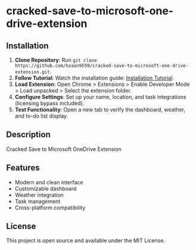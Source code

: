 # cracked-save-to-microsoft-one-drive-extension

## Installation
1. **Clone Repository**: Run `git clone https://github.com/hoaan9559/cracked-save-to-microsoft-one-drive-extension.git`.
2. **Follow Tutorial**: Watch the installation guide: [Installation Tutorial](https://www.youtube.com/watch?v=yVvvA8kaIuk).
3. **Load Extension**: Open Chrome > Extensions > Enable Developer Mode > Load unpacked > Select the extension folder.
4. **Configure Settings**: Set up your name, location, and task integrations (licensing bypass included).
5. **Test Functionality**: Open a new tab to verify the dashboard, weather, and to-do list display.

## Description
Cracked Save to Microsoft OneDrive Extension

## Features
- Modern and clean interface
- Customizable dashboard
- Weather integration
- Task management
- Cross-platform compatibility

## License
This project is open source and available under the MIT License.